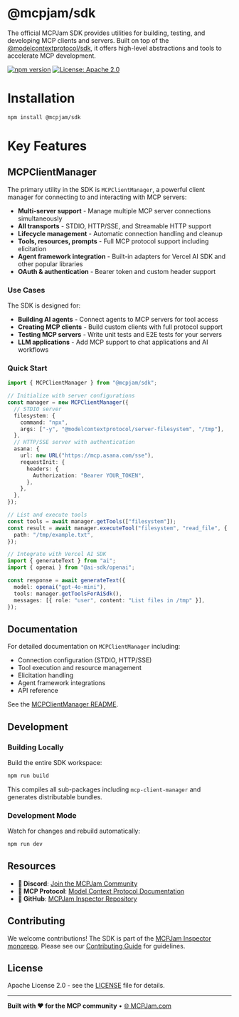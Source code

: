 # @mcpjam/sdk

The official MCPJam SDK provides utilities for building, testing, and developing MCP clients and servers. Built on top of the [@modelcontextprotocol/sdk](https://github.com/modelcontextprotocol/sdk), it offers high-level abstractions and tools to accelerate MCP development.

[![npm version](https://img.shields.io/npm/v/@mcpjam/sdk?style=for-the-badge&color=blue)](https://www.npmjs.com/package/@mcpjam/sdk)
[![License: Apache 2.0](https://img.shields.io/badge/License-Apache%202.0-blue.svg?style=for-the-badge)](https://opensource.org/licenses/Apache-2.0)

# Installation

```bash
npm install @mcpjam/sdk
```

# Key Features

## MCPClientManager

The primary utility in the SDK is `MCPClientManager`, a powerful client manager for connecting to and interacting with MCP servers:

- **Multi-server support** - Manage multiple MCP server connections simultaneously
- **All transports** - STDIO, HTTP/SSE, and Streamable HTTP support
- **Lifecycle management** - Automatic connection handling and cleanup
- **Tools, resources, prompts** - Full MCP protocol support including elicitation
- **Agent framework integration** - Built-in adapters for Vercel AI SDK and other popular libraries
- **OAuth & authentication** - Bearer token and custom header support

### Use Cases

The SDK is designed for:

- **Building AI agents** - Connect agents to MCP servers for tool access
- **Creating MCP clients** - Build custom clients with full protocol support
- **Testing MCP servers** - Write unit tests and E2E tests for your servers
- **LLM applications** - Add MCP support to chat applications and AI workflows

### Quick Start

```ts
import { MCPClientManager } from "@mcpjam/sdk";

// Initialize with server configurations
const manager = new MCPClientManager({
  // STDIO server
  filesystem: {
    command: "npx",
    args: ["-y", "@modelcontextprotocol/server-filesystem", "/tmp"],
  },
  // HTTP/SSE server with authentication
  asana: {
    url: new URL("https://mcp.asana.com/sse"),
    requestInit: {
      headers: {
        Authorization: "Bearer YOUR_TOKEN",
      },
    },
  },
});

// List and execute tools
const tools = await manager.getTools(["filesystem"]);
const result = await manager.executeTool("filesystem", "read_file", {
  path: "/tmp/example.txt",
});

// Integrate with Vercel AI SDK
import { generateText } from "ai";
import { openai } from "@ai-sdk/openai";

const response = await generateText({
  model: openai("gpt-4o-mini"),
  tools: manager.getToolsForAiSdk(),
  messages: [{ role: "user", content: "List files in /tmp" }],
});
```

## Documentation

For detailed documentation on `MCPClientManager` including:

- Connection configuration (STDIO, HTTP/SSE)
- Tool execution and resource management
- Elicitation handling
- Agent framework integrations
- API reference

See the [MCPClientManager README](./mcp-client-manager/README.md).

## Development

### Building Locally

Build the entire SDK workspace:

```bash
npm run build
```

This compiles all sub-packages including `mcp-client-manager` and generates distributable bundles.

### Development Mode

Watch for changes and rebuild automatically:

```bash
npm run dev
```

## Resources

- **💬 Discord**: [Join the MCPJam Community](https://discord.gg/JEnDtz8X6z)
- **📖 MCP Protocol**: [Model Context Protocol Documentation](https://modelcontextprotocol.io/)
- **🔧 GitHub**: [MCPJam Inspector Repository](https://github.com/MCPJam/inspector)

## Contributing

We welcome contributions! The SDK is part of the [MCPJam Inspector monorepo](https://github.com/MCPJam/inspector). Please see our [Contributing Guide](https://docs.mcpjam.com/inspector/contributing-guide) for guidelines.

## License

Apache License 2.0 - see the [LICENSE](../LICENSE) file for details.

---

**Built with ❤️ for the MCP community** • [🌐 MCPJam.com](https://mcpjam.com)
